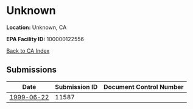 # Unknown

**Location:** Unknown, CA

**EPA Facility ID:** 100000122556

[Back to CA Index](../../index.md)

## Submissions

| Date | Submission ID | Document Control Number |
|------|--------------|-------------------------|
| [1999-06-22](submissions/11587.md) | 11587 |  |
